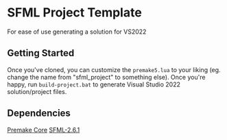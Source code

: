# SFML Project Template
For ease of use generating a solution for VS2022

## Getting Started
Once you've cloned, you can customize the `premake5.lua` to your liking (eg. change the name from "sfml_project" to something else).  Once you're happy, run `build-project.bat` to generate Visual Studio 2022 solution/project files.

## Dependencies
[Premake Core](https://github.com/premake/premake-core)
[SFML-2.6.1](https://github.com/SFML/SFML)